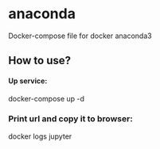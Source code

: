 # anaconda
Docker-compose file for docker anaconda3

## How to use?

#### Up service:

docker-compose up -d

### Print url and copy it to browser:

docker logs jupyter
